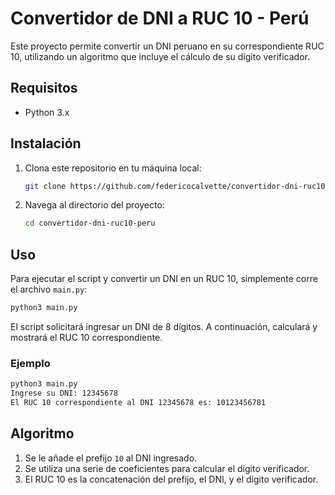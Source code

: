 # Convertidor de DNI a RUC 10 - Perú

Este proyecto permite convertir un DNI peruano en su correspondiente RUC 10, utilizando un algoritmo que incluye el cálculo de su dígito verificador.

## Requisitos

- Python 3.x

## Instalación

1. Clona este repositorio en tu máquina local:

    ```bash
    git clone https://github.com/federicocalvette/convertidor-dni-ruc10-peru.git
    ```

2. Navega al directorio del proyecto:

    ```bash
    cd convertidor-dni-ruc10-peru
    ```

## Uso

Para ejecutar el script y convertir un DNI en un RUC 10, simplemente corre el archivo `main.py`:

```bash
python3 main.py
```

El script solicitará ingresar un DNI de 8 dígitos. A continuación, calculará y mostrará el RUC 10 correspondiente.

### Ejemplo

```bash
python3 main.py 
Ingrese su DNI: 12345678
El RUC 10 correspondiente al DNI 12345678 es: 10123456781
```


## Algoritmo

1. Se le añade el prefijo `10` al DNI ingresado.
2. Se utiliza una serie de coeficientes para calcular el dígito verificador.
3. El RUC 10 es la concatenación del prefijo, el DNI, y el dígito verificador.


